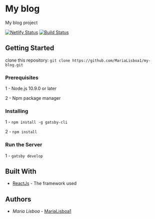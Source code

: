 # My blog

My blog project

[![Netlify Status](https://api.netlify.com/api/v1/badges/e135b35b-dc57-4c91-872b-035a8edaa99f/deploy-status)](https://app.netlify.com/sites/marialisboa/deploys)
[![Build Status](https://img.shields.io/appveyor/ci/thiagoloureiro/netcore-jwt-integrator-extension/master.svg)](https://ci.appveyor.com/project/thiagoloureiro/netcore-jwt-integrator-extension)

## Getting Started

clone this repository: `git clone https://github.com/MariaLisboa1/my-blog.git`

### Prerequisites

1 - Node.js 10.9.0 or later

2 - Npm package manager

### Installing

1 - `npm install -g gatsby-cli`

2 - `npm install`

### Run the Server

1 - `gatsby develop`

## Built With

- [ReactJs](https://pt-br.reactjs.org) - The framework used

## Authors

- _Maria Lisboa_ - [MariaLisboa1](https://github.com/MariaLisboa1)